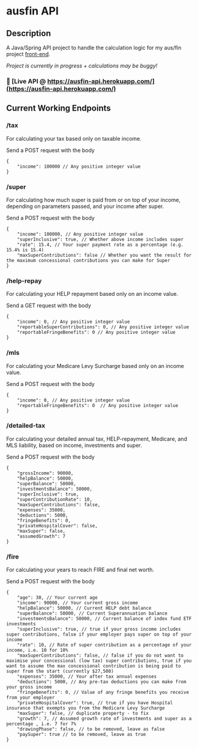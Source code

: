 # ausfin API

## Description

A Java/Spring API project to handle the calculation logic for my aus/fin project [front-end](https://github.com/austnly/ausfin).

_Project is currently in progress + calculations may be buggy!_

### 🚀 [Live API @ https://ausfin-api.herokuapp.com/](https://ausfin-api.herokuapp.com/)

## Current Working Endpoints

### /tax

For calculating your tax based only on taxable income.

Send a POST request with the body

```
{
    "income": 100000 // Any positive integer value
}
```

### /super

For calculating how much super is paid from or on top of your income, depending on parameters passed, and your income after super.

Send a POST request with the body

```
{
    "income": 100000, // Any positive integer value
    "superInclusive": true, // Whether above income includes super
    "rate": 15.4, // Your super payment rate as a percentage (e.g. 15.4% is 15.4)
    "maxSuperContributions": false // Whether you want the result for the maximum concessional contributions you can make for Super
}
```

### /help-repay

For calculating your HELP repayment based only on an income value.

Send a GET request with the body

```
{
    "income": 0, // Any positive integer value
    "reportableSuperContributions": 0, // Any positive integer value
    "reportableFringeBenefits": 0 // Any positive integer value
}
```

### /mls

For calculating your Medicare Levy Surcharge based only on an income value.

Send a POST request with the body

```
{
    "income": 0, // Any positive integer value
    "reportableFringeBenefits": 0  // Any positive integer value
}
```

### /detailed-tax

For calculating your detailed annual tax, HELP-repayment, Medicare, and MLS liability, based on income, investments and super.

Send a POST request with the body

```
{
    "grossIncome": 90000,
    "helpBalance": 50000,
    "superBalance": 50000,
    "investmentsBalance": 50000,
    "superInclusive": true,
    "superContributionRate": 10,
    "maxSuperContributions": false,
    "expenses": 35000,
    "deductions": 5000,
    "fringeBenefits": 0,
    "privateHospitalCover": false,
    "maxSuper": false,
    "assumedGrowth": 7
}
```

### /fire

For calculating your years to reach FIRE and final net worth.

Send a POST request with the body

```
{
    "age": 30, // Your current age
    "income": 90000, // Your current gross income
    "helpBalance": 50000, // Current HELP debt balance
    "superBalance": 50000, // Current Superannuation balance
    "investmentsBalance": 50000, // Current balance of index fund ETF investments
    "superInclusive": true, // true if your gross income includes super contributions, false if your employer pays super on top of your income
    "rate": 10, // Rate of super contribution as a percentage of your income, i.e. 10 for 10%
    "maxSuperContributions": false, // false if you do not want to maximise your concessional (low tax) super contributions, true if you want to assume the max concessional contribution is being paid to super from the start (currently $27,500)
    "expenses": 35000, // Your after tax annual expenses
    "deductions": 5000, // Any pre-tax deductions you can make from your gross income
    "fringeBenefits": 0, // Value of any fringe benefits you receive from your employer
    "privateHospitalCover": true, // true if you have Hospital insurance that exempts you from the Medicare Levy Surcharge
    "maxSuper": false, // duplicate property - to fix
    "growth": 7, // Assumed growth rate of investments and super as a percentage , i.e. 7 for 7%
    "drawingPhase": false, // to be removed, leave as false
    "paySuper": true // to be removed, leave as true
}
```

